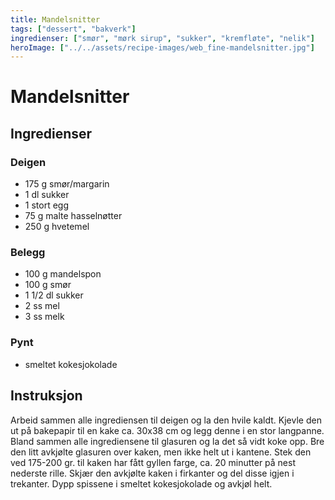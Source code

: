 ```yaml
---
title: Mandelsnitter
tags: ["dessert", "bakverk"]
ingredienser: ["smør", "mørk sirup", "sukker", "kremfløte", "nelik"]
heroImage: ["../../assets/recipe-images/web_fine-mandelsnitter.jpg"]
---
```


# Mandelsnitter

## Ingredienser

### Deigen

- 175 g smør/margarin
- 1 dl sukker
- 1 stort egg
- 75 g malte hasselnøtter
- 250 g hvetemel

### Belegg

- 100 g mandelspon
- 100 g smør
- 1 1/2 dl sukker
- 2 ss mel
- 3 ss melk

### Pynt

- smeltet kokesjokolade

## Instruksjon

Arbeid sammen alle ingrediensen til deigen og la den hvile kaldt. Kjevle den ut på bakepapir til en kake ca. 30x38 cm og legg denne i en stor langpanne. Bland sammen alle ingrediensene til glasuren og la det så vidt koke opp. Bre den litt avkjølte glasuren over kaken, men ikke helt ut i kantene. Stek den ved 175-200 gr. til kaken har fått gyllen farge, ca. 20 minutter på nest nederste rille. Skjær den avkjølte kaken i firkanter og del disse igjen i trekanter. Dypp spissene i smeltet kokesjokolade og avkjøl helt.
